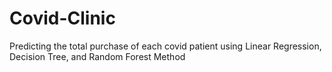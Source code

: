 # Covid-Clinic
Predicting the total purchase of each covid patient using Linear Regression, Decision Tree, and Random Forest Method
